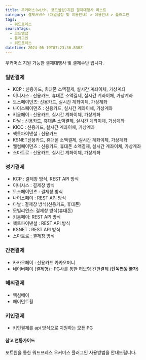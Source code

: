 ```yaml
---
title: 우커머스(with. 코드엠샵)지원 결제대행사 리스트
category: 결제서비스 (채널설정 및 이용안내) > 이용안내 > 플러그인
tags:
  - 워드프레스
searchTags:
  - 코드엠샵
  - 플러그인
  - 워드프레스
datetime: 2024-06-19T07:23:36.830Z
---
```


<Callout content="워드프레스 우커머스 플러그인으로 웹사이트를 구축하시는 경우
이용 가능한 결제대행사와 연동방식이 구분되어있으니 참고하여 이용 부탁 드립니다." />

우커머스 지원 가능한 결제대행사 및 결제수단 입니다.

### 일반결제

<Indent level="1">

- KCP : 신용카드, 휴대폰 소액결제, 실시간 계좌이체, 가상계좌
- 이니시스 : 신용카드, 휴대폰 소액결제, 실시간 계좌이체, 가상계좌
- 토스페이먼츠: 신용카드, 실시간 계좌이체, 가상계좌
- 나이스페이먼츠 : 신용카드, 실시간 계좌이체, 가상계좌
- 키움페이 : 신용카드, 실시간 계좌이체, 가상계좌
- 다날 : 신용카드, 휴대폰 소액결제, 실시간 계좌이체, 가상계좌
- KICC : 신용카드, 실시간 계좌이체, 가상계좌
- 헥토파이낸셜 : 신용카드
- KSNET신용카드, 휴대폰 소액결제, 실시간 계좌이체, 가상계좌
- 웰컴페이먼츠 : 신용카드, 휴대폰 소액결제, 실시간 계좌이체, 가상계좌
- 스마트로 : 신용카드, 실시간 계좌이체, 가상계좌

</Indent>

### 정기결제

<Indent level="1">

- KCP : 결제창 방식, REST API 방식
- 이니시스 : 결제창 방식
- 토스페이먼츠 : 결제창 방식
- 나이스페이 : REST API 방식
- 다날 : 결제창 방식(신용카드, 휴대폰)
- 모빌리언스: 결제창 방식(휴대폰)
- 키움페이: REST API 방식
- 헥토파이낸셜 : REST API 방식
- KSNET : REST API 방식
- 스마트로 : 결제창 방식

</Indent>

### 간편결제

<Indent level="1">

- 카카오페이 : 신용카드 카카오머니
- 네이버페이 (결제형) :  PG사를 통한 허브형 간편결제 (**단독연동 불가**)

</Indent>

### 해외결제

<Indent level="1">

- 엑심베이
- 페이먼트월

</Indent>

### 키인결제

<Indent level="1">

- 키인결제를 api 방식으로 지원하는 모든 PG

</Indent>

#### 참고 연동가이드

포트원을 통한 워드프레스 우커머스 플러그인 사용방법을 안내드립니다.

<Callout title="우커머스 플러그인 이용방법 보러가기 ↗" />
